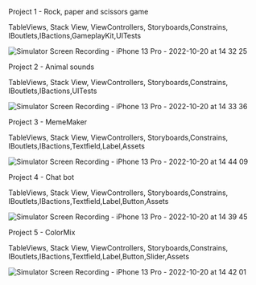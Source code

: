 
Project 1 - Rock, paper and scissors game

TableViews, Stack View, ViewControllers, Storyboards,Constrains, IBoutlets,IBactions,GameplayKit,UITests

![Simulator Screen Recording - iPhone 13 Pro - 2022-10-20 at 14 32 25](https://user-images.githubusercontent.com/110721351/196898711-67dc7571-f05e-4ad3-bc84-b1ad1e270272.gif)



Project 2 - Animal sounds

TableViews, Stack View, ViewControllers, Storyboards,Constrains, IBoutlets,IBactions,UITests

![Simulator Screen Recording - iPhone 13 Pro - 2022-10-20 at 14 33 36](https://user-images.githubusercontent.com/110721351/196898849-cf12f214-db97-4abb-bb57-f548fd2aeb0e.gif)
                                   


Project 3 - MemeMaker

TableViews, Stack View, ViewControllers, Storyboards,Constrains, IBoutlets,IBactions,Textfield,Label,Assets

![Simulator Screen Recording - iPhone 13 Pro - 2022-10-20 at 14 44 09](https://user-images.githubusercontent.com/110721351/196901047-e64e622f-847c-481b-b5cd-7de8f66808a6.gif)


Project 4 - Chat bot


TableViews, Stack View, ViewControllers, Storyboards,Constrains, IBoutlets,IBactions,Textfield,Label,Button,Assets

![Simulator Screen Recording - iPhone 13 Pro - 2022-10-20 at 14 39 45](https://user-images.githubusercontent.com/110721351/196900741-610cef35-61f8-45fc-b424-1010df20fbb7.gif)



Project 5 - ColorMix


TableViews, Stack View, ViewControllers, Storyboards,Constrains, IBoutlets,IBactions,Textfield,Label,Button,Slider,Assets

![Simulator Screen Recording - iPhone 13 Pro - 2022-10-20 at 14 42 01](https://user-images.githubusercontent.com/110721351/196900780-3f4de5d5-86d4-4558-a0ac-90887891a3b6.gif)


